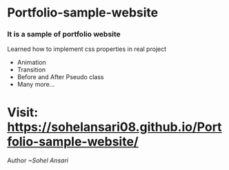 # Portfolio-sample-website
<h3>It is a sample of portfolio website</h3>
<p>Learned how to implement css properties in real project</p>
<ul>
  <li>Animation</li>
  <li>Transition</li>
  <li>Before and After Pseudo class</li>
  <li>Many more...</li>
</ul>

<h1>Visit: <a href="https://sohelansari08.github.io/Portfolio-sample-website/" target="_blank">https://sohelansari08.github.io/Portfolio-sample-website/</a></h1>

<p>Author <i>~Sohel Ansari</i></p>
